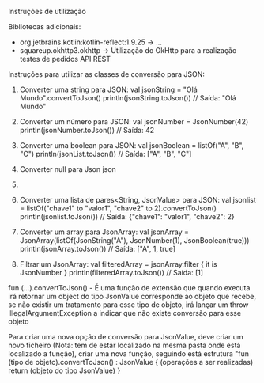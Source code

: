 Instruções de utilização

Bibliotecas adicionais:
- org.jetbrains.kotlin:kotlin-reflect:1.9.25 -> ...
- squareup.okhttp3.okhttp -> Utilização do OkHttp para a realização testes de pedidos API REST

Instruções para utilizar as classes de conversão para JSON:
1. Converter uma string para JSON:
  val jsonString = "Olá Mundo".convertToJson()
  println(jsonString.toJson())  // Saída: "Olá Mundo"
 
2. Converter um número para JSON:
  val jsonNumber = JsonNumber(42)
  println(jsonNumber.toJson())  // Saída: 42

3. Converter uma boolean para JSON:
   val jsonBoolean = listOf("A", "B", "C")
   println(jsonList.toJson())  // Saída: ["A", "B", "C"]

4. Converter null para Json
   json
6. 

7. Converter uma lista de pares<String, JsonValue> para JSON:
   val jsonlist = listOf("chave1" to "valor1", "chave2" to 2).convertToJson()
   println(jsonlist.toJson())  // Saída: {"chave1": "valor1", "chave2": 2}

8. Converter um array para JsonArray:
   val jsonArray = JsonArray(listOf(JsonString("A"), JsonNumber(1), JsonBoolean(true)))
   println(jsonArray.toJson())  // Saída: ["A", 1, true]

9. Filtrar um JsonArray:
   val filteredArray = jsonArray.filter { it is JsonNumber }
   println(filteredArray.toJson())  // Saída: [1]

fun (...).convertToJson() - É uma função de extensão que quando executa irá retornar um object do tipo JsonValue corresponde ao objeto que recebe, se não existir um tratamento para esse tipo de objeto, irá lançar um throw IllegalArgumentException a indicar que não existe conversão para esse objeto

Para criar uma nova opção de conversão para JsonValue, deve criar um novo ficheiro (Nota: tem de estar localizado na mesma pasta onde está localizado a função), criar uma nova função, seguindo está estrutura "fun (tipo de objeto).convertToJson() : JsonValue { (operações a ser realizadas) return (objeto do tipo JsonValue) }




